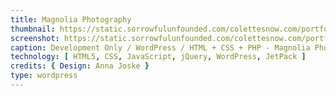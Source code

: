 ```yaml
---
title: Magnolia Photography
thumbnail: https://static.sorrowfulunfounded.com/colettesnow.com/portfolio/magnolia-photo/MagnoliaThumb.png
screenshot: https://static.sorrowfulunfounded.com/colettesnow.com/portfolio/magnolia-photo/MagnoliaFull.png
caption: Development Only / WordPress / HTML + CSS + PHP - Magnolia Photography / Design by Magnolia Photography
technology: [ HTML5, CSS, JavaScript, jQuery, WordPress, JetPack ]
credits: { Design: Anna Joske }
type: wordpress
---
```

